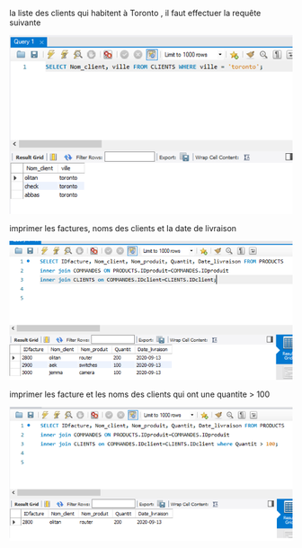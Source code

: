 la liste des clients qui habitent à Toronto , il faut effectuer la requête suivante

![](images/r1.png)



imprimer les factures, noms des clients et la date de livraison

![](images/R3.png)



imprimer les facture et les noms des clients qui ont une quantite > 100


![](images/r2.png)
  
